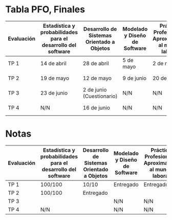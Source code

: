 # Tabla PFO, Finales

<table>
  <thead>
    <tr>
      <th>Evaluación</th>
      <th>Estadística y probabilidades para el desarrollo del software</th>
      <th>Desarrollo de Sistemas Orientado a Objetos</th>
      <th>Modelado y Diseño de Software</th>
      <th>Práctica Profesional - Aproximación al mundo laboral</th>
      <th>Ingles</th>
    </tr>
  </thead>
  <tbody>
    <tr>
      <td>TP 1</td>
      <td>14 de abril</td>
      <td>28 de abril</td>
      <td>5 de mayo</td>
      <td>2 de mayo</td>
      <td>14 de abril</td>
    </tr>
    <tr>
      <td>TP 2</td>
      <td>19 de mayo</td>
      <td>12 de mayo</td>
      <td>9 de junio</td>
      <td>20 de junio</td>
      <td>4 de mayo</td>
    </tr>
    </tr>
    <tr>
      <td>TP 3</td>
      <td>23 de junio</td>
      <td>2 de junio (Cuestionario)</td>
      <td>N/N</td>
      <td>N/N</td>
      <td>1 de junio</td>
    </tr>
    <tr>
      <td>TP 4</td>
      <td>N/N</td>
      <td>16 de junio</td>
      <td>N/N</td>
      <td>N/N</td>
      <td>15 de junio</td>
    </tr>
  </tbody>
</table>

# Notas

<table>
  <thead>
     <tr>
      <th>Evaluación</th>
      <th>Estadística y probabilidades para el desarrollo del software</th>
      <th>Desarrollo de Sistemas Orientado a Objetos</th>
      <th>Modelado y Diseño de Software</th>
      <th>Práctica Profesional - Aproximación al mundo laboral</th>
      <th>Ingles</th>
    </tr>
  </thead>
  <tbody>
     <tr>
      <td>TP 1</td>
      <td>100/100</td>
      <td>10/10</td>
      <td>Entregado</td>
      <td>Entregado</td>
      <td>Aprobado</td>
    </tr>
     <tr>
      <td>TP 2</td>
      <td>100/100</td>
      <td>Entregado</td>
      <td></td>
      <td></td>
      <td>Aprobado</td>
    </tr>
     <tr>
      <td>TP 3</td>
      <td></td>
      <td></td>
      <td>N/N</td>
      <td>N/N</td>
      <td>Aprobado</td>
    </tr>
    <tr>
      <td>TP 4</td>
      <td>N/N</td>
      <td></td>
      <td>N/N</td>
      <td>N/N</td>
      <td>Aprobado</td>
    </tr>
  </tbody>
</table>
